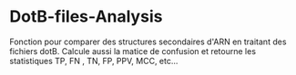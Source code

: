# DotB-files-Analysis

Fonction pour comparer des structures secondaires d'ARN en traitant des fichiers dotB.
Calcule aussi la matice de confusion et retourne les statistiques TP, FN , TN, FP, PPV, MCC, etc...
